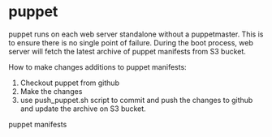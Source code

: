puppet
======

puppet runs on each web server standalone without a puppetmaster. This is to ensure there is no single point of failure.
During the boot process, web server will fetch the latest archive of puppet manifests from S3 bucket. 

How to make changes additions to puppet manifests: 

1. Checkout puppet from github
2. Make the changes
3. use push_puppet.sh script to commit and push the changes to github and update the archive on S3 bucket. 


puppet manifests
